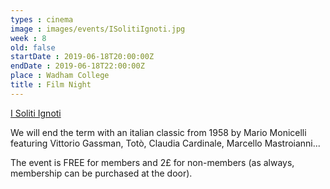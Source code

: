 ```yaml
---
types : cinema
image : images/events/ISolitiIgnoti.jpg
week : 8
old: false
startDate : 2019-06-18T20:00:00Z
endDate : 2019-06-18T22:00:00Z
place : Wadham College
title : Film Night
---
```


[I Soliti Ignoti](https://en.wikipedia.org/wiki/Big_Deal_on_Madonna_Street)

We will end the term with an italian classic from 1958 by Mario Monicelli featuring Vittorio Gassman, Totò, Claudia Cardinale, Marcello Mastroianni...

The event is FREE for members and 2£ for non-members (as always, membership can be purchased at the door).

